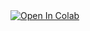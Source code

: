 <a target="_blank" href="https://colab.research.google.com/github/jwardbond/spm_io_meeting/blob/master/spm_io_exercise_distribute.ipynb">
  <img src="https://colab.research.google.com/assets/colab-badge.svg" alt="Open In Colab"/>
</a>